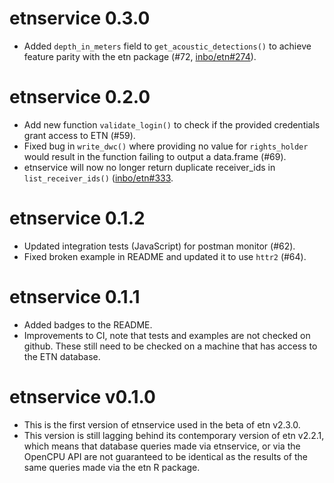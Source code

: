 # etnservice 0.3.0

- Added `depth_in_meters` field to `get_acoustic_detections()` to achieve feature parity with the etn package (#72, [inbo/etn#274](https://github.com/inbo/etn/pull/274)).

# etnservice 0.2.0

- Add new function `validate_login()` to check if the provided credentials grant access to ETN (#59).
- Fixed bug in `write_dwc()` where providing no value for `rights_holder` would result in the function failing to output a data.frame (#69).
- etnservice will now no longer return duplicate receiver_ids in `list_receiver_ids()` ([inbo/etn#333](https://github.com/inbo/etn/issues/333).

# etnservice 0.1.2

- Updated integration tests (JavaScript) for postman monitor (#62).
- Fixed broken example in README and updated it to use `httr2` (#64).

# etnservice 0.1.1

- Added badges to the README.
- Improvements to CI, note that tests and examples are not checked on github. These still need to be checked on a machine that has access to the ETN database.

# etnservice v0.1.0

- This is the first version of etnservice used in the beta of etn v2.3.0.
- This version is still lagging behind its contemporary version of etn v2.2.1, which means that database queries made via etnservice, or via the OpenCPU API are not guaranteed to be identical as the results of the same queries made via the etn R package.

